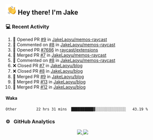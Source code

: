 <img alt="Night Coding" src="./assets/Hand%20Wave.gif" width='40' align="left"/><h2>Hey there! I'm Jake</h2>

### 💻 Recent Activity

<!--RECENT_ACTIVITY:start-->
1. 💪 Opened PR [#9](https://github.com/JakeLaoyu/memos-raycast/pull/9) in [JakeLaoyu/memos-raycast](https://github.com/JakeLaoyu/memos-raycast)<br>
2. 💬 Commented on [#8](https://github.com/JakeLaoyu/memos-raycast/issues/8#issuecomment-1655091213) in [JakeLaoyu/memos-raycast](https://github.com/JakeLaoyu/memos-raycast)<br>
3. 💪 Opened PR [#7686](https://github.com/raycast/extensions/pull/7686) in [raycast/extensions](https://github.com/raycast/extensions)<br>
4. 🎉 Merged PR [#7](https://github.com/JakeLaoyu/memos-raycast/pull/7) in [JakeLaoyu/memos-raycast](https://github.com/JakeLaoyu/memos-raycast)<br>
5. 💬 Commented on [#8](https://github.com/JakeLaoyu/memos-raycast/issues/8#issuecomment-1648818657) in [JakeLaoyu/memos-raycast](https://github.com/JakeLaoyu/memos-raycast)<br>
6. ❌ Closed PR [#7](https://github.com/JakeLaoyu/blog/pull/7) in [JakeLaoyu/blog](https://github.com/JakeLaoyu/blog)<br>
7. ❌ Closed PR [#8](https://github.com/JakeLaoyu/blog/pull/8) in [JakeLaoyu/blog](https://github.com/JakeLaoyu/blog)<br>
8. 🎉 Merged PR [#9](https://github.com/JakeLaoyu/blog/pull/9) in [JakeLaoyu/blog](https://github.com/JakeLaoyu/blog)<br>
9. 🎉 Merged PR [#13](https://github.com/JakeLaoyu/blog/pull/13) in [JakeLaoyu/blog](https://github.com/JakeLaoyu/blog)<br>
10. 🎉 Merged PR [#12](https://github.com/JakeLaoyu/blog/pull/12) in [JakeLaoyu/blog](https://github.com/JakeLaoyu/blog)<br>
<!--RECENT_ACTIVITY:end-->

#### Waka

<!--START_SECTION:waka-->

```text
Other         22 hrs 31 mins  ██████████▓░░░░░░░░░░░░░░   43.19 %
```

<!--END_SECTION:waka-->

### ⚙️ &nbsp; GitHub Analytics

<p align="center">
<a href="https://github.com/JakeLaoyu">
  <img height="180em" src="https://github-readme-stats-eight-theta.vercel.app/api?username=jakelaoyu&show_icons=true&theme=algolia&include_all_commits=true&count_private=true"/>
  <img height="180em" src="https://github-readme-stats-eight-theta.vercel.app/api/top-langs/?username=jakelaoyu&layout=compact&langs_count=8&theme=algolia&hide=html&count_private=true"/>
</a>
</p>

<!-- ### 🤝🏻 &nbsp; Connect with Me

<p align="center">
<a href="https://i.jakeyu.top"><img src="https://img.shields.io/badge/-i.jakeyu.top-3423A6?style=flat&logo=Google-Chrome&logoColor=white"/></a>
<a href="mailto:jake.laoyu@gmail.com"><img src="https://img.shields.io/badge/-jake.laoyu@gmail.com-D14836?style=flat&logo=Gmail&logoColor=white"/></a>
</p> -->
